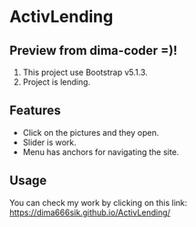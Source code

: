 # ActivLending
## Preview from dima-coder =)!
1. This project use Bootstrap v5.1.3.
2. Project is lending.

## Features
- Click on the pictures and they open.
- Slider is work.
- Menu has anchors for navigating the site.

## Usage
You can check my work by clicking on this link: https://dima666sik.github.io/ActivLending/
